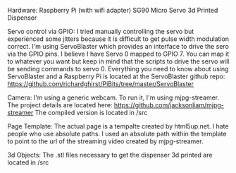 
Hardware:
 Raspberry Pi (with wifi adapter)
 SG90 Micro Servo
 3d Printed Dispenser




Servo control via GPIO: I tried manually controlling the servo but experienced some jitters because it is difficult to get pulse width modulation correct. 
I'm using ServoBlaster which provides an interface to drive the sero via the GPIO pins. I believe I have Servo 0 mapped to GPIO 7. You can map it to whatever you want but 
keep in mind that the scripts to drive the servo will be sending commands to servo 0. Everything you need to know about using ServoBlaster and a Raspberry Pi is located
at the ServoBlaster github repo: https://github.com/richardghirst/PiBits/tree/master/ServoBlaster

Camera: I'm using a generic webcam. To run it, I'm using mjpg-streamer. The project details are located here: https://github.com/jacksonliam/mjpg-streamer
The compiled version is located in /src

Page Template: The actual page is a tempalte created by html5up.net. I hate people who use absolute paths. I used an absolute path within the template to point to the url
of the streaming video created by mjpg-streamer.

3d Objects: The .stl files necessary to get the dispenser 3d printed are located in /src 

